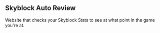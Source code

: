 ## Skyblock Auto Review
Website that checks your Skyblock Stats to see at what point in the game you're at.
